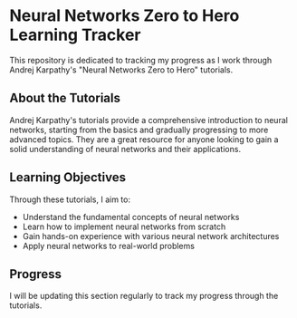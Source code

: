 # Neural Networks Zero to Hero Learning Tracker

This repository is dedicated to tracking my progress as I work through Andrej Karpathy's "Neural Networks Zero to Hero" tutorials.

## About the Tutorials

Andrej Karpathy's tutorials provide a comprehensive introduction to neural networks, starting from the basics and gradually progressing to more advanced topics. They are a great resource for anyone looking to gain a solid understanding of neural networks and their applications.

## Learning Objectives

Through these tutorials, I aim to:

- Understand the fundamental concepts of neural networks
- Learn how to implement neural networks from scratch
- Gain hands-on experience with various neural network architectures
- Apply neural networks to real-world problems

## Progress

I will be updating this section regularly to track my progress through the tutorials.


